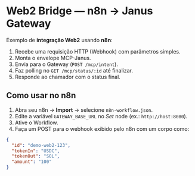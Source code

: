 # Web2 Bridge — n8n → Janus Gateway

Exemplo de **integração Web2** usando **n8n**:
1. Recebe uma requisição HTTP (Webhook) com parâmetros simples.
2. Monta o envelope MCP-Janus.
3. Envia para o Gateway (`POST /mcp/intent`).
4. Faz polling no `GET /mcp/status/:id` até finalizar.
5. Responde ao chamador com o status final.

## Como usar no n8n
1. Abra seu n8n → **Import** → selecione `n8n-workflow.json`.
2. Edite a variável `GATEWAY_BASE_URL` no *Set* node (ex.: `http://host:8080`).
3. Ative o Workflow.
4. Faça um POST para o webhook exibido pelo n8n com um corpo como:
```json
{
  "id": "demo-web2-123",
  "tokenIn": "USDC",
  "tokenOut": "SOL",
  "amount": "100"
}
